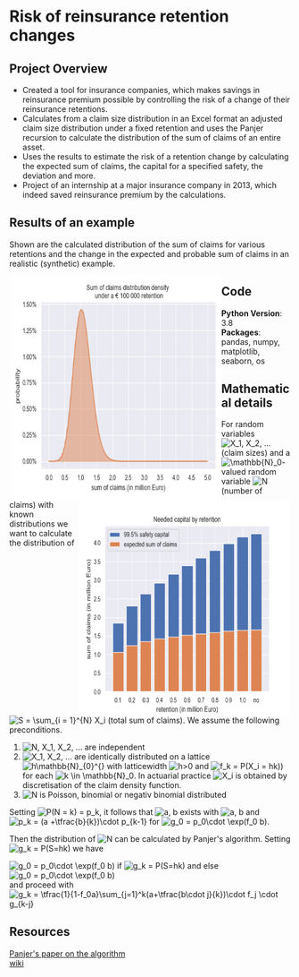 # Risk of reinsurance retention changes

## Project Overview
* Created a tool for insurance companies, which makes savings in reinsurance premium possible by controlling the risk of a change of their reinsurance retentions.
* Calculates from a claim size distribution in an Excel format an adjusted claim size distribution under a fixed retention and uses the Panjer recursion to calculate the distribution of the sum of claims of an entire asset.
* Uses the results to estimate the risk of a retention change by calculating the expected sum of claims, the capital for a specified safety, the deviation and more.
* Project of an internship at a major insurance company in 2013, which indeed saved reinsurance premium by the calculations.


## Results of an example
Shown are the calculated distribution of the sum of claims for various retentions and the change in the expected and probable sum of claims in an realistic (synthetic) example.

<img align="left" width="380" height="400" src="https://raw.githubusercontent.com/Olhaau/Reinsurance_retention/master/total_claim.gif">
<img style="float: right;" width="380" height="385" src="https://raw.githubusercontent.com/Olhaau/Reinsurance_retention/master/EstimatedSafetyCapital.png">


## Code
**Python Version**: 3.8\
**Packages**: pandas, numpy, matplotlib, seaborn, os

## Mathematical details
For random variables 
<img src="https://latex.codecogs.com/gif.latex?X_1,&space;X_2,&space;..." title="X_1, X_2, ..." />
(claim sizes) and a 
<img src="https://latex.codecogs.com/gif.latex?\mathbb{N}_0" title="\mathbb{N}_0" />-valued random variable
<img src="https://latex.codecogs.com/gif.latex?N" title="N" />
(number of claims)
with known distributions we want to calculate the distribution of
<img src="https://latex.codecogs.com/gif.latex?S&space;=&space;\sum_{i&space;=&space;1}^{N}&space;X_i" title="S = \sum_{i = 1}^{N} X_i" />
(total sum of claims). We assume the following preconditions.

1. <img src="https://latex.codecogs.com/gif.latex?N,&space;X_1,&space;X_2,&space;..." title="N, X_1, X_2, ..." /> are independent
2. <img src="https://latex.codecogs.com/gif.latex?X_1,&space;X_2,&space;..." title="X_1, X_2, ..." /> are identically distributed on a lattice <img src="https://latex.codecogs.com/gif.latex?h\mathbb{N}_{0}^{}" title="h\mathbb{N}_{0}^{}" /> with latticewidth <img src="https://latex.codecogs.com/gif.latex?h>0" title="h>0" /> 
and <img src="https://latex.codecogs.com/gif.latex?f_k&space;=&space;P(X_i&space;=&space;hk)" title="f_k = P(X_i = hk))" /> for each <img src="https://latex.codecogs.com/gif.latex?i,&space;k&space;\in&space;\mathbb{N}_0" title="k \in \mathbb{N}_0" />. In actuarial practice <img src="https://latex.codecogs.com/gif.latex?X_i" title="X_i" /> is obtained by discretisation of the claim density function.
3. <img src="https://latex.codecogs.com/gif.latex?N" title="N" /> is Poisson, binomial or negativ binomial distributed

Setting <img src="https://latex.codecogs.com/gif.latex?P(N&space;=&space;k)&space;=&space;p_k" title="P(N = k) = p_k" />, it follows that <img src="https://latex.codecogs.com/gif.latex?a,&space;b" title="a, b" /> exists with <img src="https://latex.codecogs.com/gif.latex?a+b\geq&space;0" title="a, b" /> and <img src="https://latex.codecogs.com/gif.latex?p_k&space;=&space;(a&space;&plus;\tfrac{b}{k})\cdot&space;p_{k-1}" title="p_k = (a +\tfrac{b}{k})\cdot p_{k-1}" /> for <img src="https://latex.codecogs.com/gif.latex?k\geq&space;1" title="g_0 = p_0\cdot \exp(f_0 b)" />.   

Then the distribution of <img src="https://latex.codecogs.com/gif.latex?S" title="N" /> can be calculated by Panjer's algorithm. Setting <img src="https://latex.codecogs.com/gif.latex?g_k&space;=&space;P(S=hk)" title="g_k = P(S=hk)" /> we have  
  
   <img src="https://latex.codecogs.com/gif.latex?g_0&space;=&space;p_0\cdot&space;\exp(f_0&space;b)" title="g_0 = p_0\cdot \exp(f_0 b)" /> if <img src="https://latex.codecogs.com/gif.latex?a=0" title="g_k = P(S=hk)" /> 
   and  else  
   <img src="https://latex.codecogs.com/gif.latex?g_0&space;=&space;\tfrac{p_0}{(1-f_0a)^{1+b/a}}" title="g_0 = p_0\cdot \exp(f_0 b)" />  
   and proceed with  
<img src="https://latex.codecogs.com/gif.latex?g_k&space;=&space;\tfrac{1}{1-f_0a}\sum_{j=1}^k(a&plus;\tfrac{b\cdot&space;j}{k})\cdot&space;f_j&space;\cdot&space;g_{k-j}" title="g_k = \tfrac{1}{1-f_0a}\sum_{j=1}^k(a+\tfrac{b\cdot j}{k})\cdot f_j \cdot g_{k-j}" />


## Resources
[Panjer's paper on the algorithm](https://www.casact.org/library/astin/vol12no1/22.pdf)  
[wiki](https://en.wikipedia.org/wiki/Panjer_recursion)

<!--
TODO:
### -- Under construction --
### Assumptions
...

...
-->

